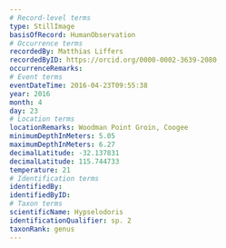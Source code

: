 ```yaml
---
# Record-level terms
type: StillImage
basisOfRecord: HumanObservation
# Occurrence terms
recordedBy: Matthias Liffers
recordedByID: https://orcid.org/0000-0002-3639-2080
occurrenceRemarks: 
# Event terms
eventDateTime: 2016-04-23T09:55:38
year: 2016
month: 4
day: 23
# Location terms
locationRemarks: Woodman Point Groin, Coogee
minimumDepthInMeters: 5.05
maximumDepthInMeters: 6.27
decimalLatitude: -32.137831
decimalLatitude: 115.744733
temperature: 21
# Identification terms
identifiedBy: 
identifiedByID: 
# Taxon terms
scientificName: Hypselodoris
identificationQualifier: sp. 2
taxonRank: genus
---
```

